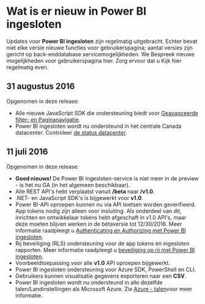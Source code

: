 <properties
   pageTitle="Wat is er nieuw in Power BI ingesloten"
   description="De meest recente informatie over nieuwe functies in Power BI ingesloten ophalen"
   services="power-bi-embedded"
   documentationCenter=""
   authors="guyinacube"
   manager="erikre"
   editor=""
   tags=""/>
<tags
   ms.service="power-bi-embedded"
   ms.devlang="NA"
   ms.topic="article"
   ms.tgt_pltfrm="NA"
   ms.workload="powerbi"
   ms.date="10/04/2016"
   ms.author="asaxton"/>

# <a name="whats-new-in-power-bi-embedded"></a>Wat is er nieuw in Power BI ingesloten

Updates voor **Power BI ingesloten** zijn regelmatig uitgebracht. Echter bevat niet elke versie nieuwe functies voor gebruikerspagina; aantal versies zijn gericht op back-enddatabase servicemogelijkheden. We Bespreek nieuwe mogelijkheden voor gebruikerspagina hier. Zorg ervoor dat u Kijk hier regelmatig even.

## <a name="august-31st-2016"></a>31 augustus 2016

Opgenomen in deze release:

- Alle nieuwe JavaScript SDK die ondersteuning biedt voor [Geavanceerde filter- en Paginanavigatie](power-bi-embedded-interact-with-reports.md).
- Power BI ingesloten wordt nu ondersteund in het centrale Canada datacenter. Controleer [de status datacenter](https://azure.microsoft.com/status/).

## <a name="july-11th-2016"></a>11 juli 2016

Opgenomen in deze release:

-    **Goed nieuws!** De Power BI ingesloten-service is niet meer in de preview - is het nu GA (in het algemeen beschikbaar).  
-    Alle REST API's hebt verplaatst vanuit **/beta** naar **/v1.0**.
-    .NET- en JavaScript SDK's is bijgewerkt voor **v1.0**.
-    Power BI-API oproepen kunnen nu via API toetsen worden geverifieerd. App tokens nodig zijn alleen voor insluiting. Als onderdeel van dit, inrichten en ontwikkelaar tokens hebt afgeschaft in v1.0 API's, maar deze moeten blijven werken in de bètaversie tot 12/30/2016. Meer informatie raadpleegt u [Authenticating en Authorizing met Power BI ingesloten](power-bi-embedded-app-token-flow.md).
-    Rij beveiliging (RLS) ondersteuning voor de app tokens en ingesloten rapporten. Meer informatie raadpleegt u [beveiliging op rij met Power BI ingesloten](power-bi-embedded-rls.md).
-    Voorbeeldtoepassing voor alle **v1.0** API oproepen bijgewerkt.
-    Power BI ingesloten ondersteuning voor Azure SDK, PowerShell en CLI.
-    Gebruikers kunnen visualisatie gegevens exporteren naar een **CSV**.
-    Power BI ingesloten wordt nu ondersteund in alle dezelfde talen/Landinstellingen als Microsoft Azure. Zie [Azure - talen](http://social.technet.microsoft.com/wiki/contents/articles/4234.windows-azure-extent-of-localization.aspx)voor meer informatie.
